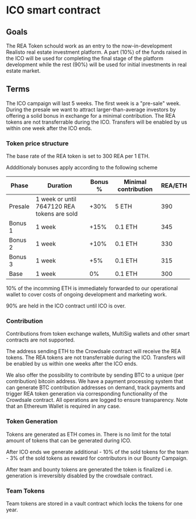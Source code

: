 # ICO smart contract

## Goals

The REA Token schould work as an entry to the now-in-development Realisto real estate investment platform. A part (10%) of the funds raised in the ICO will be used for completing the final stage of the platform development while the rest (90%) will be used for initial investments in real estate market.    

## Terms

The ICO campaign will last 5 weeks. The first week is a "pre-sale" week. During the presale we want to attract larger-than-average investors by offering a solid bonus in exchange for a minimal contribution. The REA tokens are not transferrable during the ICO. Transfers will be enabled by us within one week after the ICO ends.

### Token price structure

The base rate of the REA token is set to 300 REA per 1 ETH.

Addditionaly bonuses apply according to the following scheme

| Phase |	Duration | Bonus % | Minimal contribution | REA/ETH |
| ----- | --------- | ------- | -------------------- | ---- |
| Presale | 1 week or until 7647120 REA tokens are sold | +30% | 5 ETH | 390 |
| Bonus 1 | 1 week  | +15% | 0.1 ETH | 345 |
| Bonus 2 | 1 week  | +10% | 0.1 ETH | 330 |
| Bonus 3 | 1 week  | +5% | 0.1 ETH | 315 |
| Base | 1 week  | 0% | 0.1 ETH | 300 |

10% of the incomming ETH is immediately forwarded to our operational wallet to cover costs of ongoing development and marketing work.

90% are held in the ICO contract until ICO is over.

### Contribution

Contributions from token exchange wallets, MultiSig wallets and other smart contracts are not supported. 

The address sending ETH to the Crowdsale contract will receive the REA tokens.
The REA tokens are not transferrable during the ICO. Transfers will be enabled by us within one weeks after the ICO ends.

We also offer the possibility to contribute by sending BTC to a unique (per contribution) bitcoin address. We have a payment processing system that can generate BTC contribution addresses on demand, track payments and trigger REA token generation via corresponding functionality of the Crowdsale contract. All operations are logged to ensure transparency. Note that an Ethereum Wallet is required in any case. 

### Token Generation

Tokens are generated as ETH comes in. There is no limit for the total amount of tokens that can be generated during ICO. 

After ICO ends we generate additional 
	- 10% of the sold tokens for the team
	- 3% of the sold tokens as reward for contributors in our Bounty Campaign.

After team and bounty tokens are generated the token is finalized i.e. generation is irreversibly disabled by the crowdsale contract.

### Team Tokens

Team tokens are stored in a vault contract which locks the tokens for one year. 

 

